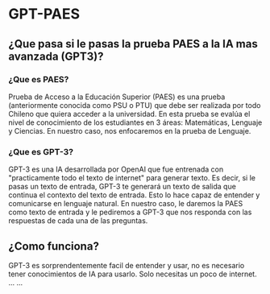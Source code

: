 # GPT-PAES

## ¿Que pasa si le pasas la prueba PAES a la IA mas avanzada (GPT3)?

### ¿Que es PAES?
Prueba de Acceso a la Educación Superior (PAES) es una prueba (anteriormente conocida como PSU o PTU) que debe ser realizada por todo Chileno que quiera acceder a la universidad. En esta prueba se evalúa el nivel de conocimiento de los estudiantes en 3 áreas: Matemáticas, Lenguaje y Ciencias.
En nuestro caso, nos enfocaremos en la prueba de Lenguaje.

### ¿Que es GPT-3?
GPT-3 es una IA desarrollada por OpenAI que fue entrenada con "practicamente todo el texto de internet" para generar texto. Es decir, si le pasas un texto de entrada, GPT-3 te generará un texto de salida que continua el contexto del texto de entrada. Esto lo hace capaz de entender y comunicarse en lenguaje natural.
En nuestro caso, le daremos la PAES como texto de entrada y le pediremos a GPT-3 que nos responda con las respuestas de cada una de las preguntas.

## ¿Como funciona?

GPT-3 es sorprendentemente facil de entender y usar, no es necesario tener conocimientos de IA para usarlo. Solo necesitas un poco de internet.
...
...
